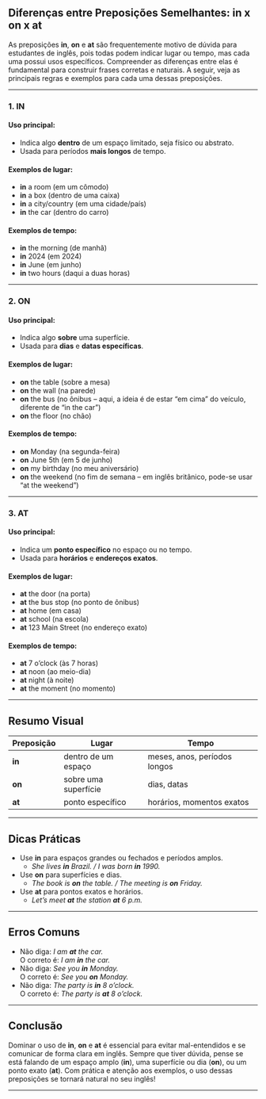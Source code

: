 
## Diferenças entre Preposições Semelhantes: **in** x **on** x **at**

As preposições **in**, **on** e **at** são frequentemente motivo de dúvida para estudantes de inglês, pois todas podem indicar lugar ou tempo, mas cada uma possui usos específicos. Compreender as diferenças entre elas é fundamental para construir frases corretas e naturais. A seguir, veja as principais regras e exemplos para cada uma dessas preposições.

---

### 1. **IN**

#### **Uso principal:**
- Indica algo **dentro** de um espaço limitado, seja físico ou abstrato.
- Usada para períodos **mais longos** de tempo.

#### **Exemplos de lugar:**
- **in** a room (em um cômodo)
- **in** a box (dentro de uma caixa)
- **in** a city/country (em uma cidade/país)
- **in** the car (dentro do carro)

#### **Exemplos de tempo:**
- **in** the morning (de manhã)
- **in** 2024 (em 2024)
- **in** June (em junho)
- **in** two hours (daqui a duas horas)

---

### 2. **ON**

#### **Uso principal:**
- Indica algo **sobre** uma superfície.
- Usada para **dias** e **datas específicas**.

#### **Exemplos de lugar:**
- **on** the table (sobre a mesa)
- **on** the wall (na parede)
- **on** the bus (no ônibus – aqui, a ideia é de estar “em cima” do veículo, diferente de “in the car”)
- **on** the floor (no chão)

#### **Exemplos de tempo:**
- **on** Monday (na segunda-feira)
- **on** June 5th (em 5 de junho)
- **on** my birthday (no meu aniversário)
- **on** the weekend (no fim de semana – em inglês britânico, pode-se usar “at the weekend”)

---

### 3. **AT**

#### **Uso principal:**
- Indica um **ponto específico** no espaço ou no tempo.
- Usada para **horários** e **endereços exatos**.

#### **Exemplos de lugar:**
- **at** the door (na porta)
- **at** the bus stop (no ponto de ônibus)
- **at** home (em casa)
- **at** school (na escola)
- **at** 123 Main Street (no endereço exato)

#### **Exemplos de tempo:**
- **at** 7 o’clock (às 7 horas)
- **at** noon (ao meio-dia)
- **at** night (à noite)
- **at** the moment (no momento)

---

## **Resumo Visual**

| Preposição | Lugar                        | Tempo                        |
|------------|-----------------------------|------------------------------|
| **in**     | dentro de um espaço         | meses, anos, períodos longos |
| **on**     | sobre uma superfície        | dias, datas                  |
| **at**     | ponto específico            | horários, momentos exatos    |

---

## **Dicas Práticas**

- Use **in** para espaços grandes ou fechados e períodos amplos.
  - *She lives **in** Brazil. / I was born **in** 1990.*
- Use **on** para superfícies e dias.
  - *The book is **on** the table. / The meeting is **on** Friday.*
- Use **at** para pontos exatos e horários.
  - *Let’s meet **at** the station **at** 6 p.m.*

---

## **Erros Comuns**

- Não diga: *I am **at** the car.*  
  O correto é: *I am **in** the car.*
- Não diga: *See you **in** Monday.*  
  O correto é: *See you **on** Monday.*
- Não diga: *The party is **in** 8 o’clock.*  
  O correto é: *The party is **at** 8 o’clock.*

---

## **Conclusão**

Dominar o uso de **in**, **on** e **at** é essencial para evitar mal-entendidos e se comunicar de forma clara em inglês. Sempre que tiver dúvida, pense se está falando de um espaço amplo (**in**), uma superfície ou dia (**on**), ou um ponto exato (**at**). Com prática e atenção aos exemplos, o uso dessas preposições se tornará natural no seu inglês!

---
```